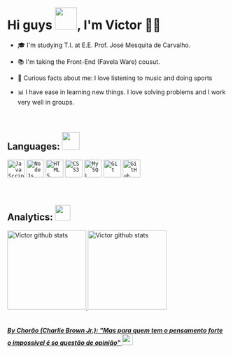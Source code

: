 <!-- Presentation -->
<h1 align= left>Hi guys <img src="https://em-content.zobj.net/source/microsoft-teams/337/waving-hand_1f44b.png" width="50px">, I'm Victor 💯✨</h1>

- 🎓 I'm studying T.I. at E.E. Prof. José Mesquita de Carvalho.

- 📚 I'm taking the Front-End (Favela Ware) cousut.

- 🚀 Curious facts about me: I love listening to music and doing sports

- 📊 I have ease in learning new things. I love solving problems and I work very well in groups.

<br>

<!-- Skills -->
<h2 align="left"> Languages: <img src="https://em-content.zobj.net/source/microsoft-teams/337/man-technologist_1f468-200d-1f4bb.png" width="40px"> </h2>

<code><img width="40px" src="https://cdn.jsdelivr.net/gh/devicons/devicon/icons/javascript/javascript-original.svg" title = "JavaScript"/></code>
<code><img width="40px" src="https://cdn.jsdelivr.net/gh/devicons/devicon/icons/nodejs/nodejs-original.svg"  title = "Node Js" /></code>
<code><img width="40px" src="https://cdn.jsdelivr.net/gh/devicons/devicon/icons/html5/html5-original.svg" title = "HTML5"/></code>
<code><img width="40px" src="https://cdn.jsdelivr.net/gh/devicons/devicon/icons/css3/css3-original.svg" title = "CSS3"/></code>
<code><img width="40px" src="https://cdn.jsdelivr.net/gh/devicons/devicon/icons/mysql/mysql-plain.svg"  title = "My SQL"/></code>
<code><img width="40px" src="https://cdn.jsdelivr.net/gh/devicons/devicon/icons/git/git-original.svg" title = "Git"/></code>
<code><img width="40px" src="https://cdn.jsdelivr.net/gh/devicons/devicon/icons/github/github-original.svg" title = "GitHub"/></code>

<br>

<!-- Analitycs -->
<h2>Analytics: <img src="https://gifs.eco.br/wp-content/uploads/2022/10/gifs-de-graficos-0.gif" width="35px"> </h2>
<div align="left">
   <a href="https://github.com/VictorRafael006">
   <img height="180rem" src="https://github-readme-stats-VictorRafael006.vercel.app/api?username=VictorRafael006&show_icons=true&theme=react&include_all_commits=true&count_private=true" alt="Victor github stats"/>    
   <img height="180rem" src="https://github-readme-stats-VictorRafael006.vercel.app/api/top-langs/?username=VictoarRafael006&count_private=true&show_icons=true&theme=react&layout=compact&langs_count=6" alt="Victor github stats"/>   
</div>
     
<br>
<!-- citation -->

#### _By Chorão (Charlie Brown Jr.): "Mas para quem tem o pensamento forte o impossivel é so questão de opinião"_ <img height="25px" src="https://em-content.zobj.net/source/microsoft-teams/363/thinking-face_1f914.png">


